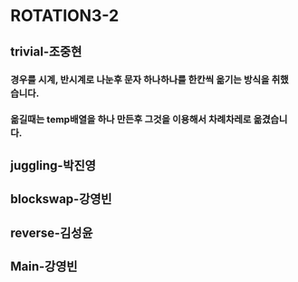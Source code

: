 # ROTATION3-2


## trivial-조중현
### 경우를 시계, 반시계로 나눈후 문자 하나하나를 한칸씩 옮기는 방식을 취했습니다.
### 옮길때는 temp배열을 하나 만든후 그것을 이용해서 차례차레로 옮겼습니다.
## juggling-박진영
###
## blockswap-강영빈
###
## reverse-김성윤
###
## Main-강영빈
###

